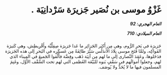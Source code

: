 <h1 dir="rtl">غَزْوُ موسى بن نُصَير جَزيرَة سَرْدانِيَة .</h1>

<h5 dir="rtl">العام الهجري:  92

العام الميلادي: 710

</h5>

<p dir="rtl">جَزيرَة في بَحرِ الرُّوم، وهي مِن أَكبَر الجَزائِر ما عَدا جَزيرَة صِقِلِّيَّة وأَقْرِيطِش، وهي كَثيرَة الفَواكِه، ولمَّا فَتَح موسى بِلادَ الأَندَلُس سَيَّرَ طائِفَةً مِن عَسكَرِه في البَحرِ إلى هذه الجَزيرَة فدَخَلوها، وعَمَدَ النَّصارى إلى ما لهم مِن آنِيَة ذَهَب وفِضَّة فأَلْقوا الجَميعَ في المِيناء الذي لهم، وجعلوا أَموالَهم في سَقْفٍ بَنوه للبَيْعَة العُظمى التي لهم تحت السَّقْف الأوَّل، وغَنِمَ المسلمون فيها ما لا يُحَدُّ ولا يُوصَف.</p></br>
